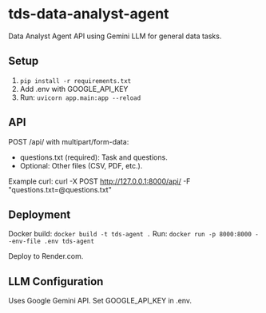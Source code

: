 
# tds-data-analyst-agent

Data Analyst Agent API using Gemini LLM for general data tasks.

## Setup

1. `pip install -r requirements.txt`
2. Add .env with GOOGLE_API_KEY
3. Run: `uvicorn app.main:app --reload`

## API

POST /api/ with multipart/form-data:

- questions.txt (required): Task and questions.
- Optional: Other files (CSV, PDF, etc.).

Example curl:
curl -X POST http://127.0.0.1:8000/api/ -F "questions.txt=@questions.txt"

## Deployment

Docker build: `docker build -t tds-agent .`
Run: `docker run -p 8000:8000 --env-file .env tds-agent`

Deploy to Render.com.

## LLM Configuration

Uses Google Gemini API. Set GOOGLE_API_KEY in .env.
